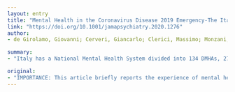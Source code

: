 ```yaml
---
layout: entry
title: "Mental Health in the Coronavirus Disease 2019 Emergency-The Italian Response"
link: "https://doi.org/10.1001/jamapsychiatry.2020.1276"
author:
- de Girolamo, Giovanni; Cerveri, Giancarlo; Clerici, Massimo; Monzani, Emiliano; Spinogatti, Franco; Starace, Fabrizio; Tura, Giambattista; Vita, Antonio

summary:
- "Italy has a National Mental Health System divided into 134 DMHAs, 27 of which are in Lombardy. Many challenges have occurred in the management of health services. Departments of Mental Health and Addiction need to be equipped with appropriate e-health technologies and procedures to cope with situations such as the COVID-19 pandemic."

original:
- "IMPORTANCE: This article briefly reports the experience of mental health services and the lessons learned during the coronavirus disease 2019 (COVID-19) crisis. In particular, this report offers opportunities to build on experience gained in managing the COVID-19 emergency in the Departments of Mental Health and Addiction (DMHAs) in Lombardy, the wealthiest Italian region, which has approximately 10 million inhabitants. OBSERVATIONS: Italy has a National Mental Health System divided into 134 DMHAs, 27 of which are in Lombardy. In the 4 weeks after the epidemic started, important changes occurred in the management of DMHAs in Lombardy. Many challenges have occurred in the management of health services. In many hospitals, entire wards, including some psychiatric wards, have been reorganized to admit patients with COVID-19, and many physicians and nurses have been diverted to wards managing patients with COVID-19. Most day facilities for patients with psychiatric needs have been temporarily closed, whereas in residential facilities, patients who usually are free to come and go during the day have had to be confined in the facilities with very limited or no leave. These changes have produced considerable stresses on people with severe mental disorders. Many outpatient clinics have limited appointments to those with the most urgent cases, and home visits, a common practice in most DMHAs, have been drastically reduced with potentially detrimental consequences for patients' well-being. Another potential detrimental consequence of being forced to stay at home has been an increase in the hours spent face to face with families with high amounts of conflict. CONCLUSIONS AND RELEVANCE: Departments of Mental Health need to be equipped with appropriate e-health technologies and procedures to cope with situations such as the COVID-19 pandemic. Additionally, interventions are needed to mitigate the potentially harmful consequences of quarantine. Departments of Mental Health should be able to assume a leadership position in the psychosocial management of disasterlike situations, and this requires the acquisition of new skills, notably how to correctly inform the population about risk, train and disseminate effective preventive and management procedures for disasters, support health personnel and rescuers, and support those experiencing bereavement."
---
```


